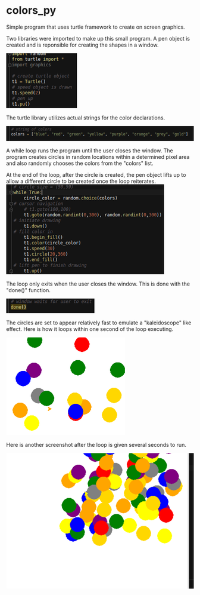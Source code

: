 # colors_py
Simple program that uses turtle framework to create on screen graphics.

Two libraries were imported to make up this small program.
A pen object is created and is reponsible for creating the shapes in a window.


![import Statements](https://github.com/r0meroh/colors_py/blob/master/images/colorsPyimportStatements.png)


The turtle library utilizes actual strings for the color declarations.

![string of colors](https://github.com/r0meroh/colors_py/blob/master/images/Screenshot%20from%202019-10-16%2008-25-10.png)

A while loop runs the program until the user closes the window. The program creates circles in random locations within a determined 
pixel area and also randomly chooses the colors from the "colors" list.

At the end of the loop, after the circle is created, the pen object lifts up to allow a different circle to be created once the loop reiterates.
![while Loop](https://github.com/r0meroh/colors_py/blob/master/images/clolorsWhileLoop.png)

The loop only exits when the user closes the window. This is done with the "done()" function.

![window loop](https://github.com/r0meroh/colors_py/blob/master/images/colorsNameofColors.png)

The circles are set to appear relatively fast to emulate a "kaleidoscope" like effect.
Here is how it loops within one second of the loop executing.

![initial loop](https://github.com/r0meroh/colors_py/blob/master/images/colorsInitial.png)

Here is another screenshot after the loop is given several seconds to run.

![later loop](https://github.com/r0meroh/colors_py/blob/master/images/colorsLater.png)
